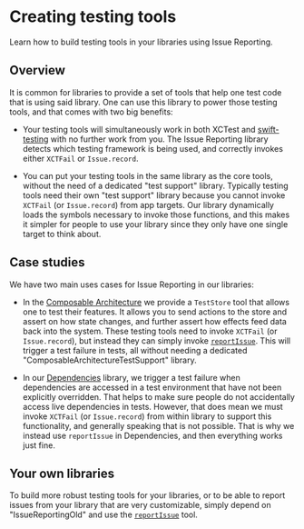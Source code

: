 # Creating testing tools

Learn how to build testing tools in your libraries using Issue Reporting.

## Overview

It is common for libraries to provide a set of tools that help one test code that is using said
library. One can use this library to power those testing tools, and that comes with two big 
benefits:

  * Your testing tools will simultaneously work in both XCTest and [swift-testing][testing-gh] with
    no further work from you. The Issue Reporting library detects which testing framework is being
    used, and correctly invokes either `XCTFail` or `Issue.record`.

  * You can put your testing tools in the same library as the core tools, without the need of a
    dedicated "test support" library. Typically testing tools need their own "test support" library
    because you cannot invoke `XCTFail` (or `Issue.record`) from app targets. Our library
    dynamically loads the symbols necessary to invoke those functions, and this makes it simpler for
    people to use your library since they only have one single target to think about.

## Case studies

We have two main uses cases for Issue Reporting in our libraries:

  * In the [Composable Architecture][tca-gh] we provide a `TestStore` tool that allows one to test
    their features. It allows you to send actions to the store and assert on how state changes, and
    further assert how effects feed data back into the system. These testing tools need to invoke
    `XCTFail` (or `Issue.record`), but instead they can simply invoke
    [`reportIssue`](<doc:reportIssue(_:fileID:filePath:line:column:)>). This will trigger a test
    failure in tests, all without needing a dedicated "ComposableArchitectureTestSupport" library.

  * In our [Dependencies][deps-gh] library, we trigger a test failure when dependencies are accessed
    in a test environment that have not been explicitly overridden. That helps to make sure people
    do not accidentally access live dependencies in tests. However, that does mean we must invoke
    `XCTFail` (or `Issue.record`) from within library to support this functionality, and generally
    speaking that is not possible. That is why we instead use `reportIssue` in Dependencies, and
    then everything works just fine.

## Your own libraries

To build more robust testing tools for your libraries, or to be able to report issues from your 
library that are very customizable, simply depend on "IssueReportingOld" and use the 
 [`reportIssue`](<doc:reportIssue(_:fileID:filePath:line:column:)>) tool.

[tca-gh]: https://github.com/pointfreeco/swift-composable-architecture
[deps-gh]: https://github.com/pointfreeco/swift-dependencies
[testing-gh]: https://github.com/apple/swift-testing

